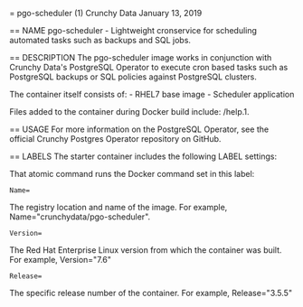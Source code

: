 = pgo-scheduler (1)
Crunchy Data
January 13, 2019

== NAME
pgo-scheduler - Lightweight cronservice for scheduling automated tasks such as backups and SQL 
jobs.

== DESCRIPTION
The pgo-scheduler image works in conjunction with Crunchy Data's PostgreSQL Operator to execute cron 
based tasks such as PostgreSQL backups or SQL policies against PostgreSQL clusters.

The container itself consists of:
    - RHEL7 base image
    - Scheduler application

Files added to the container during Docker build include: /help.1.

== USAGE
For more information on the PostgreSQL Operator, see the official Crunchy Postgres Operator repository on GitHub.

== LABELS
The starter container includes the following LABEL settings:

That atomic command runs the Docker command set in this label:

`Name=`

The registry location and name of the image. For example, Name="crunchydata/pgo-scheduler".

`Version=`

The Red Hat Enterprise Linux version from which the container was built. For example, Version="7.6"

`Release=`

The specific release number of the container. For example, Release="3.5.5"
